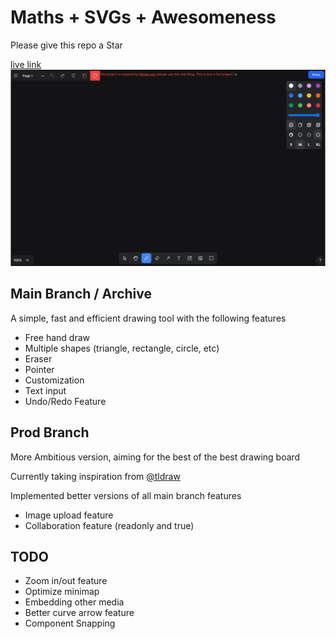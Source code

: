 # Maths + SVGs + Awesomeness

Please give this repo a Star

[live link](https://myblackboard.vercel.app)
![showcase image](/public/og.png)

## Main Branch / Archive

A simple, fast and efficient drawing tool with the following features

- Free hand draw
- Multiple shapes (triangle, rectangle, circle, etc)
- Eraser
- Pointer
- Customization
- Text input
- Undo/Redo Feature

## Prod Branch

More Ambitious version, aiming for the best of the best drawing board

Currently taking inspiration from [@tldraw](https://github.com/tldraw)

Implemented better versions of all main branch features

- Image upload feature
- Collaboration feature (readonly and true)

## TODO

- Zoom in/out feature
- Optimize minimap
- Embedding other media
- Better curve arrow feature
- Component Snapping
